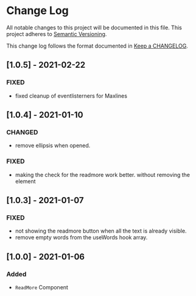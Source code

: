 # Change Log

All notable changes to this project will be documented in this file.
This project adheres to [Semantic Versioning].

This change log follows the format documented in [Keep a CHANGELOG].

[semantic versioning]: http://semver.org/
[keep a changelog]: http://keepachangelog.com/

## [1.0.5] - 2021-02-22

### FIXED

-   fixed cleanup of eventlisterners for Maxlines

## [1.0.4] - 2021-01-10

### CHANGED

-   remove ellipsis when opened.

### FIXED

-   making the check for the readmore work better. without removing the element

## [1.0.3] - 2021-01-07

### FIXED

-   not showing the readmore button when all the text is already visible.
-   remove empty words from the useWords hook array.

## [1.0.0] - 2021-01-06

### Added

-   `ReadMore` Component
